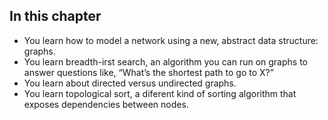 ## In this chapter

- You learn how to model a network using a new, abstract data structure: graphs.
- You learn breadth-irst search, an algorithm you can run on graphs to answer questions like, “What’s the shortest path to go to X?”
- You learn about directed versus undirected graphs.
- You learn topological sort, a diferent kind of sorting algorithm that exposes dependencies between nodes.